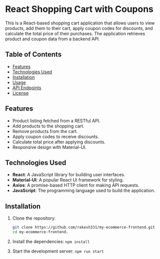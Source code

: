 # React Shopping Cart with Coupons

This is a React-based shopping cart application that allows users to view products, add them to their cart, apply coupon codes for discounts, and calculate the total price of their purchases. The application retrieves product and coupon data from a backend API.

## Table of Contents

- [Features](#features)
- [Technologies Used](#technologies-used)
- [Installation](#installation)
- [Usage](#usage)
- [API Endpoints](#api-endpoints)
- [License](#license)

## Features

- Product listing fetched from a RESTful API.
- Add products to the shopping cart.
- Remove products from the cart.
- Apply coupon codes to receive discounts.
- Calculate total price after applying discounts.
- Responsive design with Material-UI.

## Technologies Used

- **React**: A JavaScript library for building user interfaces.
- **Material-UI**: A popular React UI framework for styling.
- **Axios**: A promise-based HTTP client for making API requests.
- **JavaScript**: The programming language used to build the application.

## Installation

1. Clone the repository:

   ```bash
   git clone https://github.com/rakesh331/my-ecommerce-frontend.git
   cd my-ecommerce-frontend.
2. Install the dependencies:
  `npm install`

3. Start the development server:
   `npm run start`
